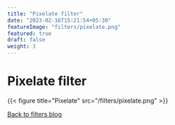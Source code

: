 ```yaml
---
title: "Pixelate filter"
date: "2023-02-16T15:21:54+05:30"
featureImage: "filters/pixelate.png"
featured: true
draft: false
weight: 3
---
```


# Pixelate filter


{{< figure title="Pixelate" src="/filters/pixelate.png"  >}}

[Back to filters blog](/blog/filters)
